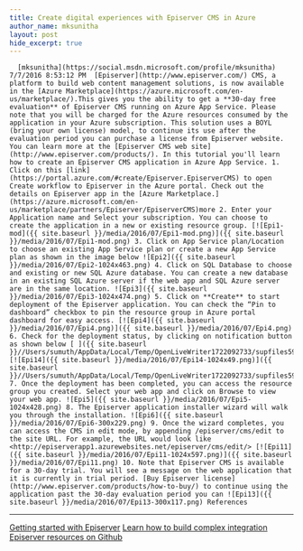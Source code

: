 ```yaml
---
title: Create digital experiences with Episerver CMS in Azure
author_name: mksunitha
layout: post
hide_excerpt: true
---
```

      [mksunitha](https://social.msdn.microsoft.com/profile/mksunitha)  7/7/2016 8:53:12 PM  [Episerver](http://www.episerver.com/) CMS, a platform to build web content management solutions, is now available in the [Azure Marketplace](https://azure.microsoft.com/en-us/marketplace/).This gives you the ability to get a **30-day free evaluation** of Episerver CMS running on Azure App Service. Please note that you will be charged for the Azure resources consumed by the application in your Azure subscription. This solution uses a BOYL (bring your own license) model, to continue its use after the evaluation period you can purchase a license from Episerver website. You can learn more at the [Episerver CMS web site](http://www.episerver.com/products/). In this tutorial you'll learn how to create an Episerver CMS application in Azure App Service. 1. Click on this [link](https://portal.azure.com/#create/Episerver.EpiserverCMS) to open Create workflow to Episerver in the Azure portal. Check out the details on Episerver app in the [Azure Marketplace.](https://azure.microsoft.com/en-us/marketplace/partners/Episerver/EpiserverCMS)more 2. Enter your Application name and Select your subscription. You can choose to create the application in a new or existing resource group. [![Epi1-mod]({{ site.baseurl }}/media/2016/07/Epi1-mod.png)]({{ site.baseurl }}/media/2016/07/Epi1-mod.png) 3. Click on App Service plan/Location to choose an existing App Service plan or create a new App Service plan as shown in the image below ![Epi2]({{ site.baseurl }}/media/2016/07/Epi2-1024x463.png) 4. Click on SQL Database to choose and existing or new SQL Azure database. You can create a new database in an existing SQL Azure server if the web app and SQL Azure server are in the same location. ![Epi3]({{ site.baseurl }}/media/2016/07/Epi3-1024x474.png) 5. Click on **Create** to start deployment of the Episerver application. You can check the “Pin to dashboard” checkbox to pin the resource group in Azure portal dashboard for easy access. [![Epi4]({{ site.baseurl }}/media/2016/07/Epi4.png)]({{ site.baseurl }}/media/2016/07/Epi4.png) 6. Check for the deployment status, by clicking on notification button as shown below [ ]({{ site.baseurl }}//Users/sumuth/AppData/Local/Temp/OpenLiveWriter1722092733/supfiles59273/clip_image0103.jpg)[![Epi14]({{ site.baseurl }}/media/2016/07/Epi14-1024x49.png)]({{ site.baseurl }}//Users/sumuth/AppData/Local/Temp/OpenLiveWriter1722092733/supfiles59273/clip_image0103.jpg) 7. Once the deployment has been completed, you can access the resource group you created. Select your web app and click on Browse to view your web app. ![Epi5]({{ site.baseurl }}/media/2016/07/Epi5-1024x428.png) 8. The Episerver application installer wizard will walk you through the installation. ![Epi6]({{ site.baseurl }}/media/2016/07/Epi6-300x229.png) 9. Once the wizard completes, you can access the CMS in edit mode, by appending /episerver/cms/edit to the site URL. For example, the URL would look like <http://episerverapp1.azurewebsites.net/episerver/cms/edit/> [![Epi11]({{ site.baseurl }}/media/2016/07/Epi11-1024x597.png)]({{ site.baseurl }}/media/2016/07/Epi11.png) 10. Note that Episerver CMS is available for a 30-day trial. You will see a message on the web application that it is currently in trial period. [Buy Episerver license](http://www.episerver.com/products/how-to-buy/) to continue using the application past the 30-day evaluation period you can ![Epi13]({{ site.baseurl }}/media/2016/07/Epi13-300x117.png) References
----------

 [Getting started with Episerver](http://world.episerver.com/documentation/) [Learn how to build complex integration](https://github.com/davidknipe/CookieVisitorGroupCriteria) [Episerver resources on Github](https://github.com/episerver/)     
